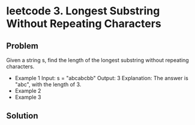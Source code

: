 leetcode 3. Longest Substring Without Repeating Characters
==========================================================
## Problem ##
Given a string s, find the length of the longest substring without repeating characters.

* Example 1
        Input: s = "abcabcbb"
        Output: 3
        Explanation: The answer is "abc", with the length of 3.
* Example 2
* Example 3

## Solution ##
